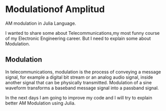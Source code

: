 # Modulationof Amplitud
AM modulation in Julia Language.

I wanted to share some about Telecommunications,my most funny course of my Electronic Engineering career. But I need to explain some about Modulation.

## Modulation

In telecommunications, modulation is the process of conveying a message signal, for example a digital bit stream or an analog audio signal, inside another signal that can be physically transmitted. Modulation of a sine waveform transforms a baseband message signal into a passband signal.



In the next days I am going to improve my code and I will try to explain better AM Modulation using Julia.
